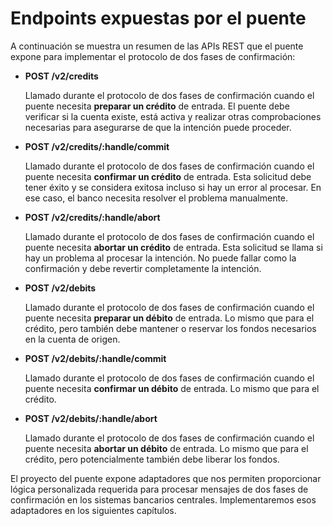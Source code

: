 # Endpoints expuestas por el puente

A continuación se muestra un resumen de las APIs REST que el puente expone para implementar el protocolo de dos fases de confirmación:

*   **POST /v2/credits**

    Llamado durante el protocolo de dos fases de confirmación cuando el puente necesita **preparar un crédito** de entrada. El puente debe verificar si la cuenta existe, está activa y realizar otras comprobaciones necesarias para asegurarse de que la intención puede proceder.
*   **POST /v2/credits/:handle/commit**

    Llamado durante el protocolo de dos fases de confirmación cuando el puente necesita **confirmar un crédito** de entrada. Esta solicitud debe tener éxito y se considera exitosa incluso si hay un error al procesar. En ese caso, el banco necesita resolver el problema manualmente.
*   **POST /v2/credits/:handle/abort**

    Llamado durante el protocolo de dos fases de confirmación cuando el puente necesita **abortar un crédito** de entrada. Esta solicitud se llama si hay un problema al procesar la intención. No puede fallar como la confirmación y debe revertir completamente la intención.
*   **POST /v2/debits**

    Llamado durante el protocolo de dos fases de confirmación cuando el puente necesita **preparar un débito** de entrada. Lo mismo que para el crédito, pero también debe mantener o reservar los fondos necesarios en la cuenta de origen.
*   **POST /v2/debits/:handle/commit**

    Llamado durante el protocolo de dos fases de confirmación cuando el puente necesita **confirmar un débito** de entrada. Lo mismo que para el crédito.
*   **POST /v2/debits/:handle/abort**

    Llamado durante el protocolo de dos fases de confirmación cuando el puente necesita **abortar un débito** de entrada. Lo mismo que para el crédito, pero potencialmente también debe liberar los fondos.

El proyecto del puente expone adaptadores que nos permiten proporcionar lógica personalizada requerida para procesar mensajes de dos fases de confirmación en los sistemas bancarios centrales. Implementaremos esos adaptadores en los siguientes capítulos.

